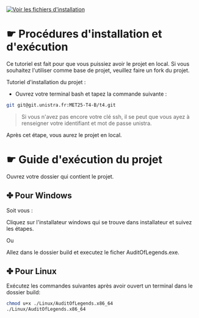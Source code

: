 [![Voir les fichiers d'installation](https://img.shields.io/badge/Voir%20les%20fichiers%20d'installation-brown)](Builds/)

# ☛ Procédures d'installation et d'exécution

Ce tutoriel est fait pour que vous puissiez avoir le projet en local. Si vous souhaitez l'utiliser comme base de projet, veuillez faire un fork du projet.

Tutoriel d'installation du projet :
 - Ouvrez votre terminal bash et tapez la commande suivante :

```bash
git git@git.unistra.fr:MET25-T4-B/t4.git
```

> Si vous n'avez pas encore votre clé ssh, il se peut que vous ayez à renseigner votre identifiant et mot de passe unistra.

Après cet étape, vous aurez le projet en local.


# ☛ Guide d'exécution du projet 

Ouvrez votre dossier qui contient le projet.  

 ## ✤ Pour Windows

Soit vous :

Cliquez sur l'installateur windows qui se trouve dans installateur et suivez les étapes.

Ou

Allez dans le dossier build et executez le ficher AuditOfLegends.exe.

 ## ✤ Pour Linux

Exécutez les commandes suivantes après avoir ouvert un terminal dans le dossier build:

```bash
chmod u+x ./Linux/AuditOfLegends.x86_64 
./Linux/AuditOfLegends.x86_64
```